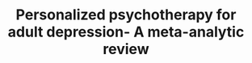 --- 
abstract: '' 
authors: 
 - P Cuijpers
 -  admin
 -  C Acarturk
 -  G Andersson
 -  IA Cristea
doi: '' 
featured: false 
publication: '*Behavior Therapy*, 96' 
publication_short: '' 
publishDate: '2016-01-01' 
title: 'Personalized psychotherapy for adult depression- A meta-analytic review' 
url_code: '' 
url_dataset: '' 
url_pdf: '' 
url_poster: '' 
url_project: '' 
url_slides: '' 
url_source: '' 
url_video: '' 
---